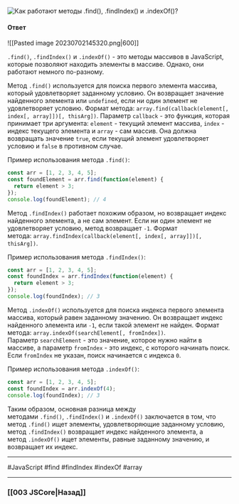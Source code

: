 ![Как работают методы `.find()`, `.findIndex()` и `.indexOf()`?](https://youtu.be/xZLxdts7ZW4?t=488)

#### Ответ

![[Pasted image 20230702145320.png|600]]

`.find()`, `.findIndex()` и `.indexOf()` - это методы массивов в JavaScript, которые позволяют находить элементы в массиве. Однако, они работают немного по-разному.

Метод `.find()` используется для поиска первого элемента массива, который удовлетворяет заданному условию. Он возвращает значение найденного элемента или `undefined`, если ни один элемент не удовлетворяет условию. Формат метода: `array.find(callback(element[, index[, array]])[, thisArg])`. Параметр `callback` - это функция, которая принимает три аргумента: `element` - текущий элемент массива, `index` - индекс текущего элемента и `array` - сам массив. Она должна возвращать значение `true`, если текущий элемент удовлетворяет условию и `false` в противном случае.

Пример использования метода `.find()`:

```javascript
const arr = [1, 2, 3, 4, 5];
const foundElement = arr.find(function(element) {
  return element > 3;
});
console.log(foundElement); // 4
```

Метод `.findIndex()` работает похожим образом, но возвращает индекс найденного элемента, а не сам элемент. Если ни один элемент не удовлетворяет условию, метод возвращает `-1`. Формат метода: `array.findIndex(callback(element[, index[, array]])[, thisArg])`.

Пример использования метода `.findIndex()`:

```javascript
const arr = [1, 2, 3, 4, 5];
const foundIndex = arr.findIndex(function(element) {
  return element > 3;
});
console.log(foundIndex); // 3
```

Метод `.indexOf()` используется для поиска индекса первого элемента массива, который равен заданному значению. Он возвращает индекс найденного элемента или `-1`, если такой элемент не найден. Формат метода: `array.indexOf(searchElement[, fromIndex])`. Параметр `searchElement` - это значение, которое нужно найти в массиве, а параметр `fromIndex` - это индекс, с которого начинать поиск. Если `fromIndex` не указан, поиск начинается с индекса `0`.

Пример использования метода `.indexOf()`:

```javascript
const arr = [1, 2, 3, 4, 5];
const foundIndex = arr.indexOf(4);
console.log(foundIndex); // 3
```

Таким образом, основная разница между методами `.find()`, `.findIndex()` и `.indexOf()` заключается в том, что метод `.find()` ищет элементы, удовлетворяющие заданному условию, метод `.findIndex()` возвращает индекс найденного элемента, а метод `.indexOf()` ищет элементы, равные заданному значению, и возвращает их индекс.

___
#JavaScript #find #findIndex #indexOf #array

___

### [[003 JSCore|Назад]]